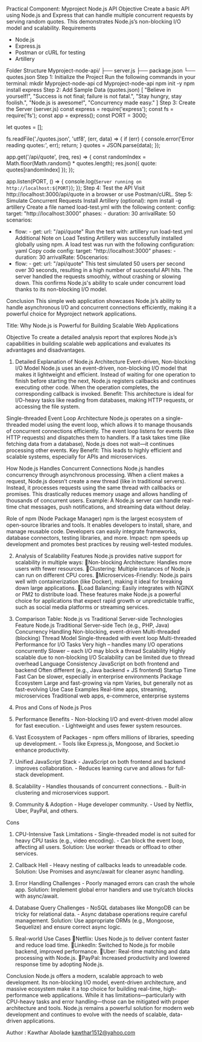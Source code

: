 Practical Component: Myproject Node.js API
Objective
Create a basic API using Node.js and Express that can handle multiple concurrent requests by serving random quotes. This demonstrates Node.js’s non-blocking I/O model and scalability.
Requirements

- Node.js
- Express.js
- Postman or cURL for testing
- Artillery

Folder Structure
Myproject-node-api/
├── server.js
├── package.json
└── quotes.json
Step 1: Initialize the Project
Run the following commands in your terminal:
mkdir Myproject-node-api
cd Myproject-node-api
npm init -y
npm install express
Step 2: Add Sample Data (quotes.json)
[
"Believe in yourself!",
"Success is not final; failure is not fatal.",
"Stay hungry, stay foolish.",
"Node.js is awesome!",
"Concurrency made easy."
]
Step 3: Create the Server (server.js)
const express = require('express');
const fs = require('fs');
const app = express();
const PORT = 3000;

let quotes = [];

fs.readFile('./quotes.json', 'utf8', (err, data) => {
if (err) {
console.error('Error reading quotes:', err);
return;
}
quotes = JSON.parse(data);
});

app.get('/api/quote', (req, res) => {
const randomIndex = Math.floor(Math.random() \* quotes.length);
res.json({ quote: quotes[randomIndex] });
});

app.listen(PORT, () => {
console.log(`Server running on http://localhost:${PORT}`);
});
Step 4: Test the API
Visit http://localhost:3000/api/quote in a browser or use Postman/cURL.
Step 5: Simulate Concurrent Requests
Install Artillery (optional):
npm install -g artillery
Create a file named load-test.yml with the following content:
config:
target: "http://localhost:3000"
phases: - duration: 30
arrivalRate: 50
scenarios:

- flow: - get:
  url: "/api/quote"
  Run the test with:
  artillery run load-test.yml
  Additional Note on Load Testing
  Artillery was successfully installed globally using npm. A load test was run with the following configuration:
  yaml
  Copy code
  config:
  target: "http://localhost:3000"
  phases: - duration: 30
  arrivalRate: 50scenarios:
- flow: - get:
  url: "/api/quote"
  This test simulated 50 users per second over 30 seconds, resulting in a high number of successful API hits. The server handled the requests smoothly, without crashing or slowing down. This confirms Node.js's ability to scale under concurrent load thanks to its non-blocking I/O model.

Conclusion
This simple web application showcases Node.js’s ability to handle asynchronous I/O and concurrent connections efficiently, making it a powerful choice for Myproject network applications.

Title: Why Node.js is Powerful for Building Scalable Web Applications

Objective
To create a detailed analysis report that explores Node.js’s capabilities in building scalable web applications and evaluates its advantages and disadvantages.

1. Detailed Explanation of Node.js Architecture
   Event-driven, Non-blocking I/O Model
   Node.js uses an event-driven, non-blocking I/O model that makes it lightweight and efficient. Instead of waiting for one operation to finish before starting the next, Node.js registers callbacks and continues executing other code. When the operation completes, the corresponding callback is invoked.
   Benefit: This architecture is ideal for I/O-heavy tasks like reading from databases, making HTTP requests, or accessing the file system.

Single-threaded Event Loop Architecture
Node.js operates on a single-threaded model using the event loop, which allows it to manage thousands of concurrent connections efficiently.
The event loop listens for events (like HTTP requests) and dispatches them to handlers. If a task takes time (like fetching data from a database), Node.js does not wait—it continues processing other events.
Key Benefit: This leads to highly efficient and scalable systems, especially for APIs and microservices.

How Node.js Handles Concurrent Connections
Node.js handles concurrency through asynchronous processing. When a client makes a request, Node.js doesn’t create a new thread (like in traditional servers). Instead, it processes requests using the same thread with callbacks or promises. This drastically reduces memory usage and allows handling of thousands of concurrent users.
Example: A Node.js server can handle real-time chat messages, push notifications, and streaming data without delay.

Role of npm (Node Package Manager)
npm is the largest ecosystem of open-source libraries and tools. It enables developers to install, share, and manage reusable code. Developers can easily integrate frameworks, database connectors, testing libraries, and more.
Impact: npm speeds up development and promotes best practices by reusing well-tested modules.

2. Analysis of Scalability Features
   Node.js provides native support for scalability in multiple ways:
   Non-blocking Architecture: Handles more users with fewer resources.
   Clustering: Multiple instances of Node.js can run on different CPU cores.
   Microservices-Friendly: Node.js pairs well with containerization (like Docker), making it ideal for breaking down large applications.
   Load Balancing: Easily integrates with NGINX or PM2 to distribute load.
   These features make Node.js a powerful choice for applications that expect rapid growth or unpredictable traffic, such as social media platforms or streaming services.

3. Comparison Table: Node.js vs Traditional Server-side Technologies
   Feature Node.js Traditional Server-side Tech (e.g., PHP, Java)
   Concurrency Handling Non-blocking, event-driven Multi-threaded (blocking)
   Thread Model Single-threaded with event loop Multi-threaded
   Performance for I/O Tasks Very high – handles many I/O operations concurrently Slower – each I/O may block a thread
   Scalability Highly scalable due to non-blocking I/O Scalability can be limited due to thread overhead
   Language Consistency JavaScript on both frontend and backend Often different (e.g., Java backend + JS frontend)
   Startup Time Fast Can be slower, especially in enterprise environments
   Package Ecosystem Large and fast-growing via npm Varies, but generally not as fast-evolving
   Use Case Examples Real-time apps, streaming, microservices Traditional web apps, e-commerce, enterprise systems

4. Pros and Cons of Node.js
   Pros
5. Performance Benefits - Non-blocking I/O and event-driven model allow for fast execution. - Lightweight and uses fewer system resources.
6. Vast Ecosystem of Packages - npm offers millions of libraries, speeding up development. - Tools like Express.js, Mongoose, and Socket.io enhance productivity.
7. Unified JavaScript Stack - JavaScript on both frontend and backend improves collaboration. - Reduces learning curve and allows for full-stack development.
8. Scalability - Handles thousands of concurrent connections. - Built-in clustering and microservices support.
9. Community & Adoption - Huge developer community. - Used by Netflix, Uber, PayPal, and others.

Cons

1. CPU-Intensive Task Limitations - Single-threaded model is not suited for heavy CPU tasks (e.g., video encoding). - Can block the event loop, affecting all users.
   Solution: Use worker threads or offload to other services.
2. Callback Hell - Heavy nesting of callbacks leads to unreadable code.
   Solution: Use Promises and async/await for cleaner async handling.
3. Error Handling Challenges - Poorly managed errors can crash the whole app.
   Solution: Implement global error handlers and use try/catch blocks with async/await.
4. Database Query Challenges - NoSQL databases like MongoDB can be tricky for relational data. - Async database operations require careful management.
   Solution: Use appropriate ORMs (e.g., Mongoose, Sequelize) and ensure correct async logic.

5. Real-world Use Cases
   Netflix: Uses Node.js to deliver content faster and reduce load time.
   LinkedIn: Switched to Node.js for mobile backend, improved performance.
   Uber: Real-time matching and data processing with Node.js.
   PayPal: Increased productivity and lowered response time by adopting Node.js.

Conclusion
Node.js offers a modern, scalable approach to web development. Its non-blocking I/O model, event-driven architecture, and massive ecosystem make it a top choice for building real-time, high-performance web applications. While it has limitations—particularly with CPU-heavy tasks and error handling—those can be mitigated with proper architecture and tools.
Node.js remains a powerful solution for modern web development and continues to evolve with the needs of scalable, data-driven applications.

Author : Kawthar Abolade
kawthar1512@yahoo.com
